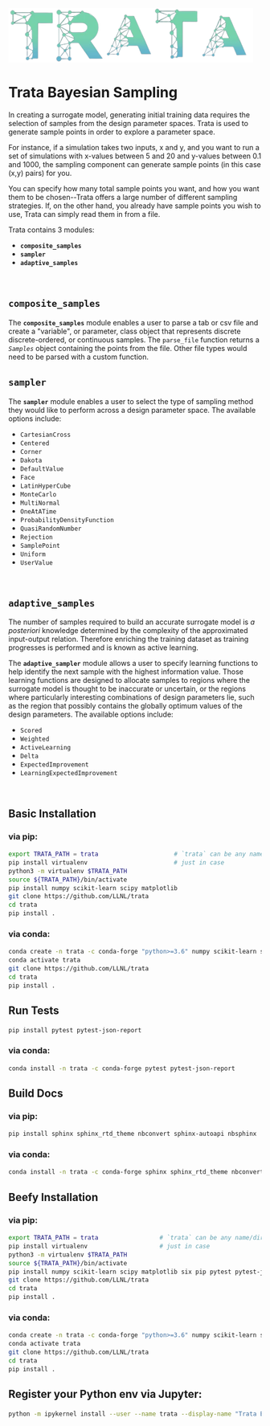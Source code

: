 ![](./logo.png)
 # Trata Bayesian Sampling

In creating a surrogate model, generating initial training data requires the selection of samples from the design parameter spaces. Trata is used to generate sample points in order to explore a parameter space. 

For instance, if a simulation takes two inputs, x and y, and you want to run a set of simulations with x-values between 5 and 20 and y-values between 0.1 and 1000, the sampling component can generate sample points (in this case (x,y) pairs) for you. 

You can specify how many total sample points you want, and how you want them to be chosen--Trata offers a large number of different sampling strategies. If, on the other hand, you already have sample points you wish to use, Trata can simply read them in from a file. 

Trata contains 3 modules:
   - **`composite_samples`**
   - **`sampler`**
   - **`adaptive_samples`**<br>
<br>

## `composite_samples`

The **`composite_samples`** module enables a user to parse a tab or csv file and create a "variable", or parameter, class object that represents discrete discrete-ordered, or continuous samples. The `parse_file` function returns a _`Samples`_ object containing the points from the file. Other file types would need to be parsed with a custom function. 

## `sampler`

The **`sampler`** module enables a user to select the type of sampling method they would like to perform across a design parameter space.  The available options include:
   - `CartesianCross` 
   - `Centered`
   - `Corner`
   - `Dakota`
   - `DefaultValue`
   - `Face`
   - `LatinHyperCube`
   - `MonteCarlo`
   - `MultiNormal`
   - `OneAtATime`
   - `ProbabilityDensityFunction`
   - `QuasiRandomNumber`
   - `Rejection`
   - `SamplePoint`
   - `Uniform`
   - `UserValue` <br>
<br>

## `adaptive_samples`

The number of samples required to build an accurate surrogate model is _a posteriori_ knowledge determined by the complexity of the approximated input-output relation. Therefore enriching the training dataset as training progresses is performed and is known as active learning. 

The **`adaptive_sampler`** module allows a user to specify learning functions to help identify the next sample with the highest information value. Those learning functions are designed to allocate samples to regions where the surrogate model is thought to be inaccurate or uncertain, or the regions where particularly interesting combinations of design parameters lie, such as the region that possibly contains the globally optimum values of the design parameters. The available options include:
   - `Scored`
   - `Weighted`
   - `ActiveLearning`
   - `Delta` 
   - `ExpectedImprovement`
   - `LearningExpectedImprovement`<br>
<br>

## Basic Installation

### via pip:

```bash
export TRATA_PATH = trata                     # `trata` can be any name/directory you want
pip install virtualenv                        # just in case
python3 -m virtualenv $TRATA_PATH   
source ${TRATA_PATH}/bin/activate
pip install numpy scikit-learn scipy matplotlib 
git clone https://github.com/LLNL/trata
cd trata
pip install .
```

### via conda:

```bash
conda create -n trata -c conda-forge "python>=3.6" numpy scikit-learn scipy matplotlib
conda activate trata
git clone https://github.com/LLNL/trata
cd trata
pip install .
```

## Run Tests

```bash
pip install pytest pytest-json-report
```
### via conda:

```bash
conda install -n trata -c conda-forge pytest pytest-json-report
```

## Build Docs

### via pip:

```bash
pip install sphinx sphinx_rtd_theme nbconvert sphinx-autoapi nbsphinx 
```
### via conda:

```bash
conda install -n trata -c conda-forge sphinx sphinx_rtd_theme nbconvert sphinx-autoapi nbsphinx
```

## Beefy Installation

### via pip:

```bash
export TRATA_PATH = trata                 # `trata` can be any name/directory you want
pip install virtualenv                    # just in case
python3 -m virtualenv $TRATA_PATH   
source ${TRATA_PATH}/bin/activate
pip install numpy scikit-learn scipy matplotlib six pip pytest pytest-json-report sphinx sphinx_rtd_theme nbconvert sphinx-autoapi nbsphinx jupyterlab ipython ipywidgets 
git clone https://github.com/LLNL/trata
cd trata
pip install .
```
### via conda:

```bash
conda create -n trata -c conda-forge "python>=3.6" numpy scikit-learn scipy matplotlib six pip pytest pytest-json-report sphinx sphinx_rtd_theme nbconvert sphinx-autoapi nbsphinx jupyterlab ipython ipywidgets nb_conda nb_conda_kernels 
conda activate trata
git clone https://github.com/LLNL/trata
cd trata
pip install .
```

## Register your Python env via Jupyter:

```bash
python -m ipykernel install --user --name trata --display-name "Trata Environment"
```
